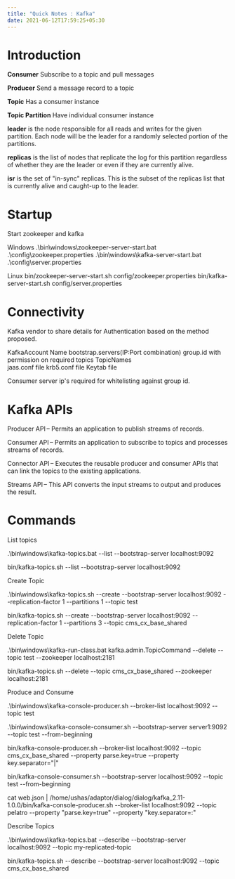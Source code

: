 ```yaml
---
title: "Quick Notes : Kafka"
date: 2021-06-12T17:59:25+05:30
---
```


# Introduction

**Consumer**  Subscribe to a topic and pull messages 

**Producer** Send a message record to a topic 

**Topic** Has a consumer instance 

**Topic Partition** Have individual consumer instance 

**leader** is the node responsible for all reads and writes for the given partition. Each node will be the leader for a randomly selected portion of the partitions. 

**replicas** is the list of nodes that replicate the log for this partition regardless of whether they are the leader or even if they are currently alive. 

**isr** is the set of "in-sync" replicas. This is the subset of the replicas list that is currently alive and caught-up to the leader. 

# Startup

Start zookeeper and kafka 

Windows
    .\bin\windows\zookeeper-server-start.bat .\config\zookeeper.properties 
    .\bin\windows\kafka-server-start.bat .\config\server.properties 

Linux 
    bin/zookeeper-server-start.sh config/zookeeper.properties 
    bin/kafka-server-start.sh config/server.properties 


# Connectivity

Kafka vendor to share details for Authentication based on the method proposed. 

KafkaAccount Name 
bootstrap.servers(IP:Port combination) 
group.id with permission on required topics 
TopicNames  
jaas.conf file 
krb5.conf file 
Keytab file 

Consumer server ip's required for whitelisting against group id. 

# Kafka APIs

Producer API – Permits an application to publish streams of records. 

Consumer API – Permits an application to subscribe to topics and processes streams of records. 

Connector API – Executes the reusable producer and consumer APIs that can link the topics to the existing applications. 

Streams API – This API converts the input streams to output and produces the result. 

# Commands

List topics 

.\bin\windows\kafka-topics.bat --list --bootstrap-server localhost:9092 

bin/kafka-topics.sh --list --bootstrap-server localhost:9092 

 

Create Topic 

.\bin\windows\kafka-topics.sh --create --bootstrap-server localhost:9092 --replication-factor 1 --partitions 1 --topic test 

bin/kafka-topics.sh --create --bootstrap-server localhost:9092 --replication-factor 1 --partitions 3 --topic cms_cx_base_shared 

 

Delete Topic 

.\bin\windows\kafka-run-class.bat kafka.admin.TopicCommand --delete --topic test --zookeeper localhost:2181 

bin/kafka-topics.sh --delete --topic cms_cx_base_shared --zookeeper localhost:2181 

 

Produce and Consume 

.\bin\windows\kafka-console-producer.sh --broker-list localhost:9092 --topic test 

 

.\bin\windows\kafka-console-consumer.sh --bootstrap-server server1:9092 --topic test --from-beginning 

 

bin/kafka-console-producer.sh --broker-list localhost:9092 --topic cms_cx_base_shared --property parse.key=true --property key.separator="|" 

 

 

bin/kafka-console-consumer.sh --bootstrap-server localhost:9092 --topic test --from-beginning 

 

cat web.json | /home/ushas/adaptor/dialog/dialog/kafka_2.11-1.0.0/bin/kafka-console-producer.sh --broker-list localhost:9092 --topic pelatro --property "parse.key=true" --property "key.separator=:" 

 

Describe Topics 

.\bin\windows\kafka-topics.bat --describe --bootstrap-server localhost:9092 --topic my-replicated-topic 

bin/kafka-topics.sh --describe --bootstrap-server localhost:9092 --topic cms_cx_base_shared 